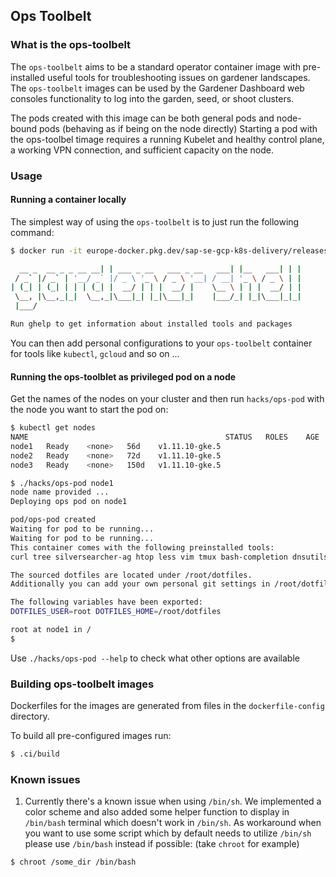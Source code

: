 ## Ops Toolbelt


### What is the ops-toolbelt
The `ops-toolbelt` aims to be a standard operator container image with pre-installed useful tools for troubleshooting issues on gardener landscapes. The `ops-toolbelt` images can be used by the Gardener Dashboard web consoles functionality to log into the garden, seed, or shoot clusters.

The pods created with this image can be both general pods and node-bound pods (behaving as if being on the node directly)
Starting a pod with the ops-toolbel timage requires a running Kubelet and healthy control plane, a working VPN connection, and sufficient capacity on the node.


### Usage

#### Running a container locally
The simplest way of using the `ops-toolbelt` is to just run the following command:
```bash
$ docker run -it europe-docker.pkg.dev/sap-se-gcp-k8s-delivery/releases-public/eu_gcr_io/gardener-project/gardener/ops-toolbelt:latest

  __ _  __ _ _ __ __| | ___ _ __   ___ _ __   ___| |__   ___| | |
 / _` |/ _` | '__/ _` |/ _ \ '_ \ / _ \ '__| / __| '_ \ / _ \ | |
| (_| | (_| | | | (_| |  __/ | | |  __/ |    \__ \ | | |  __/ | |
 \__, |\__,_|_|  \__,_|\___|_| |_|\___|_|    |___/_| |_|\___|_|_|
 |___/

Run ghelp to get information about installed tools and packages
```

You can then add personal configurations to your `ops-toolbelt` container for tools like `kubectl`, `gcloud` and so on ...

#### Running the ops-toolblet as privileged pod on a node
Get the names of the nodes on your cluster and then run `hacks/ops-pod` with the node you want to start the pod on:
```bash
$ kubectl get nodes
NAME                                            STATUS   ROLES    AGE    VERSION
node1   Ready    <none>   56d    v1.11.10-gke.5
node2   Ready    <none>   72d    v1.11.10-gke.5
node3   Ready    <none>   150d   v1.11.10-gke.5

$ ./hacks/ops-pod node1
node name provided ...
Deploying ops pod on node1

pod/ops-pod created
Waiting for pod to be running...
Waiting for pod to be running...
This container comes with the following preinstalled tools:
curl tree silversearcher-ag htop less vim tmux bash-completion dnsutils netcat-openbsd iproute2 dstat ngrep tcpdump python-minimal jq yaml2json kubectl pip cat mdv

The sourced dotfiles are located under /root/dotfiles.
Additionally you can add your own personal git settings in /root/dotfiles/.config/git/config_personal

The following variables have been exported:
DOTFILES_USER=root DOTFILES_HOME=/root/dotfiles

root at node1 in /
$
```

Use `./hacks/ops-pod --help` to check what other options are available


### Building ops-toolbelt images
Dockerfiles for the images are generated from files in the `dockerfile-config` directory.

To build all pre-configured images run:
```bash
$ .ci/build
```

### Known issues
1. Currently there's a known issue when using `/bin/sh`. We implemented a color scheme and also added some helper function to display in `/bin/bash` terminal which doesn't work in `/bin/sh`. As workaround when you want to use some script which by default needs to utilize `/bin/sh` please use `/bin/bash` instead if possible: (take `chroot` for example)
```bash
$ chroot /some_dir /bin/bash
```
